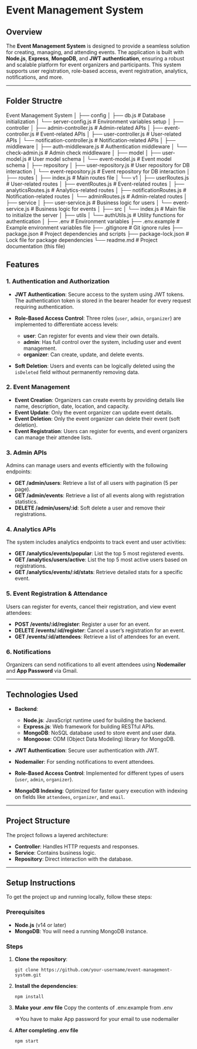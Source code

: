 # Event Management System

## Overview

The **Event Management System** is designed to provide a seamless solution for creating, managing, and attending events. The application is built with **Node.js**, **Express**, **MongoDB**, and **JWT authentication**, ensuring a robust and scalable platform for event organizers and participants. This system supports user registration, role-based access, event registration, analytics, notifications, and more.

---

## Folder Structre

Event Management System
│
├── config
│   ├── db.js                # Database initialization
│   └── server-config.js     # Environment variables setup
│
├── controller
│   ├── admin-controller.js  # Admin-related APIs
│   ├── event-controller.js  # Event-related APIs
│   ├── user-controller.js   # User-related APIs
│   └── notification-controller.js  # Notification-related APIs
│
├── middleware
│   ├── auth-middleware.js   # Authentication middleware
│   └── check-admin.js       # Admin check middleware
│
├── model
│   ├── user-model.js        # User model schema
│   └── event-model.js       # Event model schema
│
├── repository
│   ├── user-repository.js   # User repository for DB interaction
│   └── event-repository.js  # Event repository for DB interaction
│
├── routes
│   ├── index.js             # Main routes file
│   └── v1
│       ├── userRoutes.js    # User-related routes
│       ├── eventRoutes.js   # Event-related routes
│       ├── analyticsRoutes.js  # Analytics-related routes
│       ├── notificationRoutes.js  # Notification-related routes
│       └── adminRoutes.js   # Admin-related routes
│
├── service
│   ├── user-service.js      # Business logic for users
│   └── event-service.js     # Business logic for events
│
├── src
│   └── index.js             # Main file to initialize the server
│
├── utils
│   └── authUtils.js         # Utility functions for authentication
│
├── .env                     # Environment variables
├── .env.example             # Example environment variables file
├── .gitignore               # Git ignore rules
├── package.json             # Project dependencies and scripts
├── package-lock.json        # Lock file for package dependencies
└── readme.md                # Project documentation (this file)


## Features

### 1. **Authentication and Authorization**

- **JWT Authentication**: Secure access to the system using JWT tokens. The authentication token is stored in the bearer header for every request requiring authentication.
- **Role-Based Access Control**: Three roles (`user`, `admin`, `organizer`) are implemented to differentiate access levels:
  - **user**: Can register for events and view their own details.
  - **admin**: Has full control over the system, including user and event management.
  - **organizer**: Can create, update, and delete events.

- **Soft Deletion**: Users and events can be logically deleted using the `isDeleted` field without permanently removing data.

### 2. **Event Management**

- **Event Creation**: Organizers can create events by providing details like name, description, date, location, and capacity.
- **Event Update**: Only the event organizer can update event details.
- **Event Deletion**: Only the event organizer can delete their event (soft deletion).
- **Event Registration**: Users can register for events, and event organizers can manage their attendee lists.

### 3. **Admin APIs**

Admins can manage users and events efficiently with the following endpoints:
- **GET /admin/users**: Retrieve a list of all users with pagination (5 per page).
- **GET /admin/events**: Retrieve a list of all events along with registration statistics.
- **DELETE /admin/users/:id**: Soft delete a user and remove their registrations.

### 4. **Analytics APIs**

The system includes analytics endpoints to track event and user activities:
- **GET /analytics/events/popular**: List the top 5 most registered events.
- **GET /analytics/users/active**: List the top 5 most active users based on registrations.
- **GET /analytics/events/:id/stats**: Retrieve detailed stats for a specific event.

### 5. **Event Registration & Attendance**

Users can register for events, cancel their registration, and view event attendees:
- **POST /events/:id/register**: Register a user for an event.
- **DELETE /events/:id/register**: Cancel a user’s registration for an event.
- **GET /events/:id/attendees**: Retrieve a list of attendees for an event.

### 6. **Notifications**

Organizers can send notifications to all event attendees using **Nodemailer** and **App Password** via Gmail.

---

## Technologies Used

- **Backend**: 
  - **Node.js**: JavaScript runtime used for building the backend.
  - **Express.js**: Web framework for building RESTful APIs.
  - **MongoDB**: NoSQL database used to store event and user data.
  - **Mongoose**: ODM (Object Data Modeling) library for MongoDB.
  
- **JWT Authentication**: Secure user authentication with JWT.
- **Nodemailer**: For sending notifications to event attendees.
- **Role-Based Access Control**: Implemented for different types of users (`user`, `admin`, `organizer`).
- **MongoDB Indexing**: Optimized for faster query execution with indexing on fields like `attendees`, `organizer`, and `email`.

---

## Project Structure

The project follows a layered architecture:

- **Controller**: Handles HTTP requests and responses.
- **Service**: Contains business logic.
- **Repository**: Direct interaction with the database.

---

## Setup Instructions

To get the project up and running locally, follow these steps:

### Prerequisites

- **Node.js** (v14 or later)
- **MongoDB**: You will need a running MongoDB instance.

### Steps

1. **Clone the repository**:
   ```terminal
   git clone https://github.com/your-username/event-management-system.git
   
2. **Install the dependencies**:
    ```terminal
    npm install

3. **Make your .env file**
   Copy the contents of .env.example from .env

   =>You have to make App password for your email to use nodemailer

4. **After completing .env file**
   ```terminal
   npm start

   
